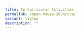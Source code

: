 ```yaml
---
title: Co Curricular Activities
permalink: /open-house-2024/cca/
variant: tiptap
description: ""
---
```

